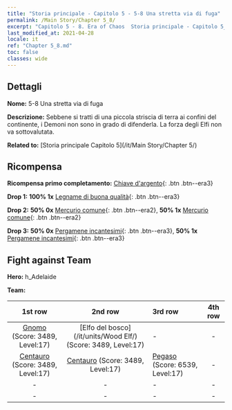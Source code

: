```yaml
---
title: "Storia principale - Capitolo 5 - 5-8 Una stretta via di fuga"
permalink: /Main Story/Chapter 5_8/
excerpt: "Capitolo 5 - 8. Era of Chaos  Storia principale - Capitolo 5_8. 5-8 Una stretta via di fuga"
last_modified_at: 2021-04-28
locale: it
ref: "Chapter 5_8.md"
toc: false
classes: wide
---
```


## Dettagli

 **Nome:** 5-8 Una stretta via di fuga

 **Descrizione:** Sebbene si tratti di una piccola striscia di terra ai confini del continente, i Demoni non sono in grado di difenderla. La forza degli Elfi non va sottovalutata.

 **Related to:** [Storia principale Capitolo 5](/it/Main Story/Chapter 5/)

## Ricompensa

 **Ricompensa primo completamento:** [Chiave d'argento](/ItemsIT/con_693/){: .btn .btn--era3}

 **Drop 1:** **100% 1x** [Legname di buona qualità](/ItemsIT/mat_13/){: .btn .btn--era3}

 **Drop 2:** **50% 0x** [Mercurio comune](/ItemsIT/mat_8/){: .btn .btn--era2}, **50% 1x** [Mercurio comune](/ItemsIT/mat_8/){: .btn .btn--era2}

 **Drop 3:** **50% 0x** [Pergamene incantesimi](/ItemsIT/con_694/){: .btn .btn--era3}, **50% 1x** [Pergamene incantesimi](/ItemsIT/con_694/){: .btn .btn--era3}


## Fight against Team
 **Hero:** h_Adelaide

 **Team:**


  | 1st row | 2nd row | 3rd row | 4th row |
  |:----:|:----:|:----|:----:|
  | [Gnomo](/it/units/Dwarf/) (Score: 3489, Level:17)  | [Elfo del bosco](/it/units/Wood Elf/) (Score: 3489, Level:17)  | - | - |
  | [Centauro](/it/units/Centaur/) (Score: 3489, Level:17)  | [Centauro](/it/units/Centaur/) (Score: 3489, Level:17)  | [Pegaso](/it/units/Pegasus/) (Score: 6539, Level:17)  | - |
  | - | - | - | - |
  | - | - | - | - |


